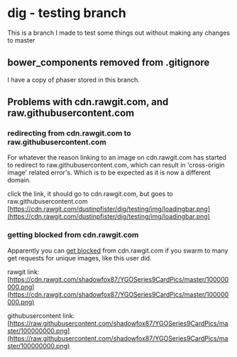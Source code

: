# dig - testing branch

This is a branch I made to test some things out without making any changes to master


## bower_components removed from .gitignore

I have a copy of phaser stored in this branch.

## Problems with cdn.rawgit.com, and raw.githubusercontent.com

### redirecting from cdn.rawgit.com to raw.githubusercontent.com

For whatever the reason linking to an image on cdn.rawgit.com has started to redirect to raw.githubusercontent.com, which can result in 'cross-origin image' related error's. Which is to be expected as it is now a different domain.

click the link, it should go to cdn.rawgit.com, but goes to raw.githubusercontent.com
[https://cdn.rawgit.com/dustinpfister/dig/testing/img/loadingbar.png](https://cdn.rawgit.com/dustinpfister/dig/testing/img/loadingbar.png)


### getting blocked from cdn.rawgit.com 

Apparently you can [get blocked](https://twitter.com/rawgit/status/836744103190638592) from cdn.rawgit.com if you swarm to many get requests for unique images, like this user did.

rawgit link:
[https://cdn.rawgit.com/shadowfox87/YGOSeries9CardPics/master/100000000.png](https://cdn.rawgit.com/shadowfox87/YGOSeries9CardPics/master/100000000.png)

githubusercontent link:
[https://raw.githubusercontent.com/shadowfox87/YGOSeries9CardPics/master/100000000.png](https://raw.githubusercontent.com/shadowfox87/YGOSeries9CardPics/master/100000000.png)
